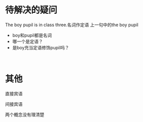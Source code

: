 # 待解决的疑问



The boy pupil is in class three.名词作定语
上一句中的the boy pupil

- boy和pupil都是名词
- 哪一个是定语？
- 是boy充当定语修饰pupil吗？





​	



# 其他





直接宾语

间接宾语

两个概念没有理清楚








































